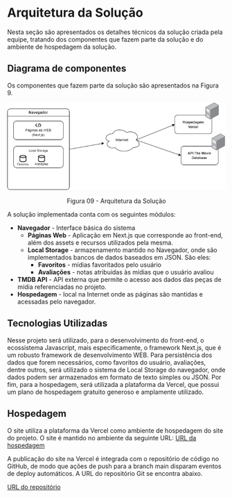 # Arquitetura da Solução

Nesta seção são apresentados os detalhes técnicos da solução criada pela equipe, tratando dos componentes que fazem parte da solução e do ambiente de hospedagem da solução.

## Diagrama de componentes

Os componentes que fazem parte da solução são apresentados na Figura 9.

<div align="center"><img src="img/arquitetura.png" alt="Arquitetura da solução"></img></div>

<p align="center">Figura 09 - Arquitetura da Solução</p>

A solução implementada conta com os seguintes módulos:
- **Navegador** - Interface básica do sistema  
  - **Páginas Web** - Aplicação em Next.js que corresponde ao front-end, além dos assets e recursos utilizados pela mesma.
   - **Local Storage** - armazenamento mantido no Navegador, onde são implementados bancos de dados baseados em JSON. São eles: 
     - **Favoritos** - mídias favoritados pelo usuário 
     - **Avaliações** - notas atribuídas às mídias que o usuário avaliou
 - **TMDB API** - API externa que permite o acesso aos dados das peças de mídia referenciadas no projeto.
 - **Hospedagem** - local na Internet onde as páginas são mantidas e acessadas pelo navegador. 

## Tecnologias Utilizadas

Nesse projeto será utilizado, para o desenvolvimento do front-end, o ecossistema Javascript, mais especificamente, o framework Next.js, que é um robusto framework de desenvolvimento WEB. Para persistência dos dados que forem necessários, como favoritos do usuário, avaliações, dentre outros, será utilizado o sistema de Local Storage do navegador, onde dados podem ser armazenados em formato de texto simples ou JSON. Por fim, para a hospedagem, será utilizada a plataforma da Vercel, que possui um plano de hospedagem gratuito generoso e amplamente utilizado.

## Hospedagem

O site utiliza a plataforma da Vercel como ambiente de hospedagem do site do projeto. O site é mantido no ambiente da seguinte URL: [URL da hospedagem](https://pmv-ads-2023-1-e1-proj-web-t12-projeto-serie.vercel.app)

A publicação do site na Vercel é integrada com o repositório de código no GitHub, de modo que ações de push para a branch main disparam eventos de deploy automáticos. A URL do repositório Git se encontra abaixo. 

[URL do repositório](https://github.com/ICEI-PUC-Minas-PMV-ADS/pmv-ads-2023-1-e1-proj-web-t12-projeto-serie.git)
